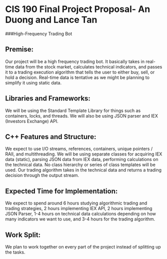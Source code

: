 # CIS 190 Final Project Proposal- An Duong and Lance Tan
###High-Frequency Trading Bot

## Premise:

Our project will be a high frequency trading bot. It basically takes in real-time data from the stock market, calculates technical indicators, and passes it to a trading execution algorithm that tells the user to either buy, sell, or hold a decision. Real-time data is tentative as we might be planning to simplify it using static data.

## Libraries and Frameworks:

We will be using the Standard Template Library for things such as containers, locks, and threads. We will also be using JSON parser and IEX (Investors Exchange) API. 

## C++ Features and Structure:

We expect to use I/O streams, references, containers, unique pointers / RAII, and multithreading. We will be using separate classes for acquiring IEX data (static), parsing JSON data from IEX data, performing calculations on the technical data. No class hierarchy or series of class templates will be used. Our trading algorithm takes in the technical data and returns a trading decision through the output stream. 

## Expected Time for Implementation:

We expect to spend around 6 hours studying algorithmic trading and trading strategies, 2 hours implementing IEX API, 2 hours implementing JSON Parser, 1-4 hours on technical data calculations depending on how many indicators we want to use, and 3-4 hours for the trading algorithm.

## Work Split:

We plan to work together on every part of the project instead of splitting up the tasks.

